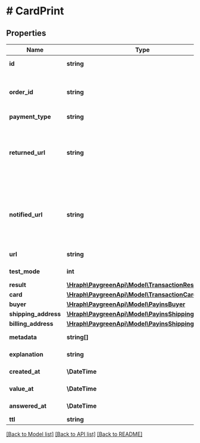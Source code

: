 # # CardPrint

## Properties

Name | Type | Description | Notes
------------ | ------------- | ------------- | -------------
**id** | **string** |  | [optional] [readonly]
**order_id** | **string** | Il s&#39;agit du token lié à votre empreinte de carte. |
**payment_type** | **string** |  | [optional]
**returned_url** | **string** | Adresse sur laquelle il faut rediriger le client après que l&#39;action a été effectuée. | [optional]
**notified_url** | **string** | Adresse sur laquelle PayGreen peut faire des appels pour mettre à jour le statut. | [optional]
**url** | **string** |  | [optional] [readonly]
**test_mode** | **int** |  | [optional] [readonly]
**result** | [**\Hraph\PaygreenApi\Model\TransactionResult**](TransactionResult.md) |  | [optional]
**card** | [**\Hraph\PaygreenApi\Model\TransactionCard**](TransactionCard.md) |  | [optional]
**buyer** | [**\Hraph\PaygreenApi\Model\PayinsBuyer**](PayinsBuyer.md) |  | [optional]
**shipping_address** | [**\Hraph\PaygreenApi\Model\PayinsShippingAddress**](PayinsShippingAddress.md) |  | [optional]
**billing_address** | [**\Hraph\PaygreenApi\Model\PayinsShippingAddress**](PayinsShippingAddress.md) |  | [optional]
**metadata** | **string[]** |  | [optional] [readonly]
**explanation** | **string** |  | [optional] [readonly]
**created_at** | **\DateTime** |  | [optional] [readonly]
**value_at** | **\DateTime** |  | [optional] [readonly]
**answered_at** | **\DateTime** |  | [optional] [readonly]
**ttl** | **string** |  | [optional]

[[Back to Model list]](../../README.md#models) [[Back to API list]](../../README.md#endpoints) [[Back to README]](../../README.md)
